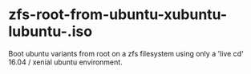 # zfs-root-from-ubuntu-xubuntu-lubuntu-.iso
Boot ubuntu variants from root on a zfs filesystem using only a 'live cd' 16.04 / xenial ubuntu environment.
